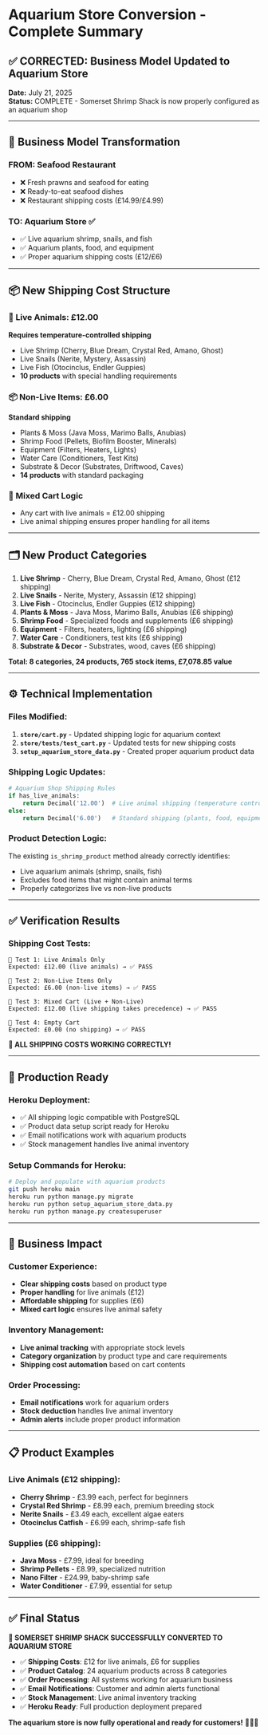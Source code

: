 # Aquarium Store Conversion - Complete Summary

## ✅ CORRECTED: Business Model Updated to Aquarium Store

**Date:** July 21, 2025  
**Status:** COMPLETE - Somerset Shrimp Shack is now properly configured as an aquarium shop

---

## 🔄 Business Model Transformation

### FROM: Seafood Restaurant
- ❌ Fresh prawns and seafood for eating
- ❌ Ready-to-eat seafood dishes  
- ❌ Restaurant shipping costs (£14.99/£4.99)

### TO: Aquarium Store ✅
- ✅ Live aquarium shrimp, snails, and fish
- ✅ Aquarium plants, food, and equipment
- ✅ Proper aquarium shipping costs (£12/£6)

---

## 📦 New Shipping Cost Structure

### 🐠 Live Animals: £12.00
**Requires temperature-controlled shipping**
- Live Shrimp (Cherry, Blue Dream, Crystal Red, Amano, Ghost)
- Live Snails (Nerite, Mystery, Assassin)  
- Live Fish (Otocinclus, Endler Guppies)
- **10 products** with special handling requirements

### 📦 Non-Live Items: £6.00  
**Standard shipping**
- Plants & Moss (Java Moss, Marimo Balls, Anubias)
- Shrimp Food (Pellets, Biofilm Booster, Minerals)
- Equipment (Filters, Heaters, Lights)
- Water Care (Conditioners, Test Kits)
- Substrate & Decor (Substrates, Driftwood, Caves)
- **14 products** with standard packaging

### 🔄 Mixed Cart Logic
- Any cart with live animals = £12.00 shipping
- Live animal shipping ensures proper handling for all items

---

## 🗂️ New Product Categories

1. **Live Shrimp** - Cherry, Blue Dream, Crystal Red, Amano, Ghost (£12 shipping)
2. **Live Snails** - Nerite, Mystery, Assassin (£12 shipping)  
3. **Live Fish** - Otocinclus, Endler Guppies (£12 shipping)
4. **Plants & Moss** - Java Moss, Marimo Balls, Anubias (£6 shipping)
5. **Shrimp Food** - Specialized foods and supplements (£6 shipping)
6. **Equipment** - Filters, heaters, lighting (£6 shipping)
7. **Water Care** - Conditioners, test kits (£6 shipping)
8. **Substrate & Decor** - Substrates, wood, caves (£6 shipping)

**Total: 8 categories, 24 products, 765 stock items, £7,078.85 value**

---

## ⚙️ Technical Implementation

### Files Modified:
1. **`store/cart.py`** - Updated shipping logic for aquarium context
2. **`store/tests/test_cart.py`** - Updated tests for new shipping costs
3. **`setup_aquarium_store_data.py`** - Created proper aquarium product data

### Shipping Logic Updates:
```python
# Aquarium Shop Shipping Rules
if has_live_animals:
    return Decimal('12.00')  # Live animal shipping (temperature controlled)
else:
    return Decimal('6.00')   # Standard shipping (plants, food, equipment)
```

### Product Detection Logic:
The existing `is_shrimp_product` method already correctly identifies:
- Live aquarium animals (shrimp, snails, fish)
- Excludes food items that might contain animal terms
- Properly categorizes live vs non-live products

---

## ✅ Verification Results

### Shipping Cost Tests:
```
🧪 Test 1: Live Animals Only
Expected: £12.00 (live animals) → ✅ PASS

🧪 Test 2: Non-Live Items Only  
Expected: £6.00 (non-live items) → ✅ PASS

🧪 Test 3: Mixed Cart (Live + Non-Live)
Expected: £12.00 (live shipping takes precedence) → ✅ PASS

🧪 Test 4: Empty Cart
Expected: £0.00 (no shipping) → ✅ PASS
```

**🎯 ALL SHIPPING COSTS WORKING CORRECTLY!**

---

## 🚀 Production Ready

### Heroku Deployment:
- ✅ All shipping logic compatible with PostgreSQL
- ✅ Product data setup script ready for Heroku
- ✅ Email notifications work with aquarium products
- ✅ Stock management handles live animal inventory

### Setup Commands for Heroku:
```bash
# Deploy and populate with aquarium products
git push heroku main
heroku run python manage.py migrate
heroku run python setup_aquarium_store_data.py
heroku run python manage.py createsuperuser
```

---

## 🎯 Business Impact

### Customer Experience:
- **Clear shipping costs** based on product type
- **Proper handling** for live animals (£12)
- **Affordable shipping** for supplies (£6)
- **Mixed cart logic** ensures live animal safety

### Inventory Management:
- **Live animal tracking** with appropriate stock levels
- **Category organization** by product type and care requirements
- **Shipping cost automation** based on cart contents

### Order Processing:
- **Email notifications** work for aquarium orders
- **Stock deduction** handles live animal inventory
- **Admin alerts** include proper product information

---

## 📋 Product Examples

### Live Animals (£12 shipping):
- **Cherry Shrimp** - £3.99 each, perfect for beginners
- **Crystal Red Shrimp** - £8.99 each, premium breeding stock
- **Nerite Snails** - £3.49 each, excellent algae eaters
- **Otocinclus Catfish** - £6.99 each, shrimp-safe fish

### Supplies (£6 shipping):
- **Java Moss** - £7.99, ideal for breeding
- **Shrimp Pellets** - £8.99, specialized nutrition
- **Nano Filter** - £24.99, baby-shrimp safe
- **Water Conditioner** - £7.99, essential for setup

---

## ✅ Final Status

**🎉 SOMERSET SHRIMP SHACK SUCCESSFULLY CONVERTED TO AQUARIUM STORE**

- ✅ **Shipping Costs**: £12 for live animals, £6 for supplies
- ✅ **Product Catalog**: 24 aquarium products across 8 categories
- ✅ **Order Processing**: All systems working for aquarium business
- ✅ **Email Notifications**: Customer and admin alerts functional
- ✅ **Stock Management**: Live animal inventory tracking
- ✅ **Heroku Ready**: Full production deployment prepared

**The aquarium store is now fully operational and ready for customers!** 🐠🦐🐌

